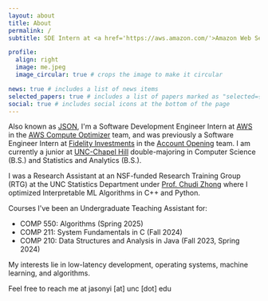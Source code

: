 ```yaml
---
layout: about
title: About
permalink: /
subtitle: SDE Intern at <a href='https://aws.amazon.com/'>Amazon Web Services</a> | Chapel Hill, NC, US

profile:
  align: right
  image: me.jpeg
  image_circular: true # crops the image to make it circular

news: true # includes a list of news items
selected_papers: true # includes a list of papers marked as "selected={true}"
social: true # includes social icons at the bottom of the page
---
```


Also known as [JSON](https://www.json.org/json-en.html), I'm a Software Development Engineer Intern at [AWS](https://www.amazon.com/) in the [AWS Compute Optimizer](https://aws.amazon.com/compute-optimizer/) team, and was previously a Software Engineer Intern at [Fidelity Investments](https://www.fidelity.com/) in the [Account Opening](https://www.fidelity.com/open-account/overview) team. I am currently a junior at [UNC-Chapel Hill](https://unc.edu) double-majoring in Computer Science (B.S.) and Statistics and Analytics (B.S.).

I was a Research Assistant at an NSF-funded Research Training Group (RTG) at the UNC Statistics Department under [Prof. Chudi Zhong](https://chudizhong.github.io/) where I optimized Interpretable ML Algorithms in C++ and Python.

Courses I've been an Undergraduate Teaching Assistant for:
* COMP 550: Algorithms (Spring 2025)
* COMP 211: System Fundamentals in C (Fall 2024)
* COMP 210: Data Structures and Analysis in Java (Fall 2023, Spring 2024)

My interests lie in low-latency development, operating systems, machine learning, and algorithms.

Feel free to reach me at jasonyi [at] unc [dot] edu
